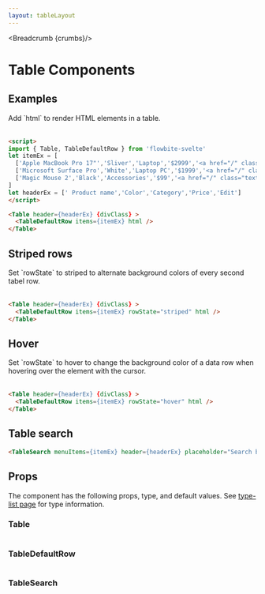 ```yaml
---
layout: tableLayout
---
```


<script>
import { Table, TableDefaultRow, TableSearch, Breadcrumb } from '$lib/index'
import componentProps1 from '../props/Table.json'
import componentProps2 from '../props/TableDefaultRow.json'
import componentProps3 from '../props/TableSearch.json'
let items1 = componentProps1.props
let items2 = componentProps2.props
let items3 = componentProps3.props
let propHeader = ['Name', 'Type', 'Default']

let divClass='w-full relative overflow-x-auto shadow-md sm:rounded-lg'
let itemEx = [
  ['Apple MacBook Pro 17"','Sliver','Laptop','$2999','<a href="/" class="text-blue-600 hover:underline dark:text-blue-500">Edit</a>'],
  ['Microsoft Surface Pro','White','Laptop PC','$1999','<a href="/" class="text-blue-600 hover:underline dark:text-blue-500">Edit</a>'],
  ['Magic Mouse 2','Black','Accessories','$99','<a href="/" class="text-blue-600 hover:underline dark:text-blue-500">Edit</a>']
]
let headerEx = [' Product name','Color','Category','Price','Edit']

  let crumbs = [
    {
      label:'Home',
      href:'/'
    },
    {
      label:'Tables',
      href:'/tables/'
    }
  ]
</script>

<Breadcrumb {crumbs}/>

<h1 class="text-3xl w-full dark:text-white py-8">Table Components</h1>

<h2 class="text-2xl mt-8 dark:text-white py-4">Examples</h2>

<p>Add `html` to render HTML elements in a table.</p>

<div class="container justify-center rounded-xl mx-auto bg-gradient-to-r bg-white dark:bg-gray-900 border border-gray-200 dark:border-gray-700 p-2 sm:p-6">
<Table header={headerEx} {divClass} >
  <TableDefaultRow items={itemEx} html />
</Table>
</div>

```html
<script>
import { Table, TableDefaultRow } from 'flowbite-svelte'
let itemEx = [
  ['Apple MacBook Pro 17"','Sliver','Laptop','$2999','<a href="/" class="text-blue-600 hover:underline dark:text-blue-500">Edit</a>'],
  ['Microsoft Surface Pro','White','Laptop PC','$1999','<a href="/" class="text-blue-600 hover:underline dark:text-blue-500">Edit</a>'],
  ['Magic Mouse 2','Black','Accessories','$99','<a href="/" class="text-blue-600 hover:underline dark:text-blue-500">Edit</a>']
]
let headerEx = [' Product name','Color','Category','Price','Edit']
</script>

<Table header={headerEx} {divClass} >
  <TableDefaultRow items={itemEx} html />
</Table>
```

<h2 id="Striped_rows" class="text-2xl w-full dark:text-white py-8">Striped rows</h2>

<p>Set `rowState` to striped to alternate background colors of every second tabel row.</p>

<div class="container justify-center rounded-xl mx-auto bg-gradient-to-r bg-white dark:bg-gray-900 border border-gray-200 dark:border-gray-700 p-2 sm:p-6">
<Table header={headerEx} {divClass} >
  <TableDefaultRow items={itemEx} rowState="striped" html />
</Table>
</div>

```html
<Table header={headerEx} {divClass} >
  <TableDefaultRow items={itemEx} rowState="striped" html />
</Table>
```

<h2 id="Hover" class="text-2xl w-full dark:text-white py-8">Hover</h2>

<p>Set `rowState` to hover to change the background color of a data row when hovering over the element with the cursor.</p>

<div class="container justify-center rounded-xl mx-auto bg-gradient-to-r bg-white dark:bg-gray-900 border border-gray-200 dark:border-gray-700 p-2 sm:p-6">
<Table header={headerEx} {divClass} >
  <TableDefaultRow items={itemEx} rowState="hover" html />
</Table>
</div>

```html
<Table header={headerEx} {divClass} >
  <TableDefaultRow items={itemEx} rowState="hover" html />
</Table>
```

<h2 id="Table_search" class="text-2xl w-full dark:text-white py-8">Table search</h2>

<TableSearch menuItems={itemEx} header={headerEx} placeholder="Search by product name"/>

```html
<TableSearch menuItems={itemEx} header={headerEx} placeholder="Search by product name"/>
```

<h2 class="text-2xl w-full dark:text-white py-4">Props</h2>

<p>The component has the following props, type, and default values. See <a href="/type-list" class="text-blue-600 hover:underline dark:text-blue-500">type-list page</a> for type information.</p>

<h3>Table</h3>

<Table header={propHeader} {divClass} >
  <TableDefaultRow items={items1} rowState='hover' />
</Table>

<h3>TableDefaultRow</h3>

<Table header={propHeader} {divClass} >
  <TableDefaultRow items={items2} rowState='hover' />
</Table>

<h3>TableSearch</h3>

<Table header={propHeader} {divClass} >
  <TableDefaultRow items={items3} rowState='hover' />
</Table>